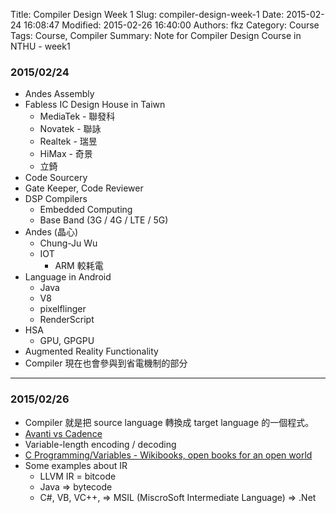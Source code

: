 Title: Compiler Design Week 1
Slug: compiler-design-week-1
Date: 2015-02-24 16:08:47
Modified: 2015-02-26 16:40:00 
Authors: fkz
Category: Course
Tags: Course, Compiler
Summary: Note for Compiler Design Course in NTHU - week1

### 2015/02/24
    
+ Andes Assembly
+ Fabless IC Design House in Taiwn
    + MediaTek - 聯發科
    + Novatek - 聯詠
    + Realtek - 瑞昱
    + HiMax - 奇景
    + 立錡
+ Code Sourcery
+ Gate Keeper, Code Reviewer
+ DSP Compilers
    + Embedded Computing
    + Base Band (3G / 4G / LTE / 5G)
+ Andes (晶心)
    + Chung-Ju Wu
    + IOT
        + ARM 較耗電
+ Language in Android
    + Java
    + V8
    + pixelflinger
    + RenderScript
+ HSA
    + GPU, GPGPU
+ Augmented Reality Functionality
+ Compiler 現在也會參與到省電機制的部分

---
    
### 2015/02/26

+ Compiler 就是把 source language 轉換成 target language 的一個程式。     
+ [Avanti vs Cadence](http://en.wikipedia.org/wiki/Cadence_Design_Systems,_Inc._v._Avanti_Corp)   
+ Variable-length encoding / decoding     
+ [C Programming/Variables - Wikibooks, open books for an open world](http://en.wikibooks.org/wiki/C_Programming/Variables#Data_type_modifiers) 
+ Some examples about IR
    + LLVM IR = bitcode   
    + Java => bytecode
    + C#, VB, VC++, => MSIL (MiscroSoft Intermediate Language) => .Net

